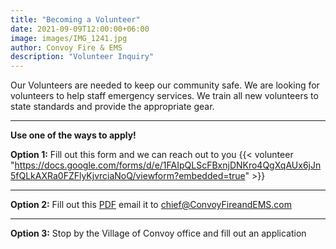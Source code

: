 ```yaml
---
title: "Becoming a Volunteer"
date: 2021-09-09T12:00:00+06:00
image: images/IMG_1241.jpg
author: Convoy Fire & EMS
description: "Volunteer Inquiry"
---
```

Our Volunteers are needed to keep our community safe. We are looking for volunteers to help staff emergency services. We train all new volunteers to state standards and provide the appropriate gear.


---
**Use one of the ways to apply!**

**Option 1:** Fill out this form and we can reach out to you
{{< volunteer "https://docs.google.com/forms/d/e/1FAIpQLScFBxnjDNKro4QgXqAUx6jJn5fQLkAXRa0FZFlyKjvrciaNoQ/viewform?embedded=true" >}}

---

**Option 2:** Fill out this [PDF](http://convoyfireandems.com/files/CFD_App.pdf) email it to chief@ConvoyFireandEMS.com

---

**Option 3:**  Stop by the Village of Convoy office and fill out an application 
